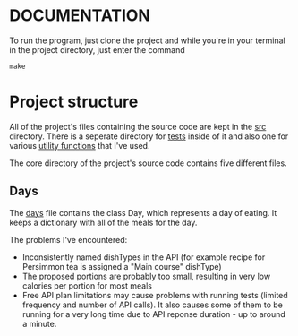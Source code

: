 # DOCUMENTATION

To run the program, just clone the project and while you're in your terminal in the project directory, just enter the command
```
make
```

# Project structure

All of the project's files containing the source code are kept in the [src](src/) directory. There is a seperate directory for [tests](src/tests/) inside of it and also one for various [utility functions](src/utils/) that I've used.

The core directory of the project's source code contains five different files.

## Days

The [days](src/days.py) file contains the class Day, which represents a day of eating. It keeps a dictionary with all of the meals for the day.

The problems I've encountered:

- Inconsistently named dishTypes in the API (for example recipe for Persimmon tea is assigned a "Main course" dishType)
- The proposed portions are probably too small, resulting in very low calories per portion for most meals
- Free API plan limitations may cause problems with running tests (limited frequency and number of API calls). It also causes some of them to be running for a very long time due to API reponse duration - up to around a minute.
